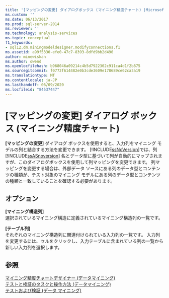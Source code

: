 ```yaml
---
title: '[マッピングの変更] ダイアログボックス (マイニング精度チャート) |Microsoft Docs'
ms.custom: ''
ms.date: 06/13/2017
ms.prod: sql-server-2014
ms.reviewer: ''
ms.technology: analysis-services
ms.topic: conceptual
f1_keywords:
- sql12.dm.miningmodeldesigner.modifyconnections.f1
ms.assetid: a99f5330-efe0-47c7-8393-8dfd9bb2d490
author: minewiskan
ms.author: owend
ms.openlocfilehash: b968046a09214c4b5d7922302c911ca4d1f2b875
ms.sourcegitcommit: f0772f614482e0b3cde3609e178689ce62ca3a19
ms.translationtype: MT
ms.contentlocale: ja-JP
ms.lasthandoff: 06/09/2020
ms.locfileid: "84537447"
---
```

# <a name="modify-mapping-dialog-box-mining-accuracy-chart"></a>[マッピングの変更] ダイアログ ボックス (マイニング精度チャート)
  **[マッピングの変更]** ダイアログ ボックスを使用すると、入力列をマイニング モデルの列と結合する方法を変更できます。 [!INCLUDE[ssNoVersion](../includes/ssnoversion-md.md)]では、列 [!INCLUDE[ssASnoversion](../includes/ssasnoversion-md.md)] 名とデータ型に基づいて列が自動的にマップされますが、このダイアログボックスを使用して列マッピングを変更できます。 列マッピングを変更する場合は、外部データ ソースにある列のデータ型とコンテンツの種類が、テスト対象のマイニング モデルにある列のデータ型とコンテンツの種類と一致していることを確認する必要があります。  
  
## <a name="options"></a>オプション  
 **[マイニング構造列]**  
 選択されているマイニング構造に定義されているマイニング構造列の一覧です。  
  
 **[テーブル列]**  
 それぞれのマイニング構造列に関連付けられている入力列の一覧です。 入力列を変更するには、セルをクリックし、入力テーブルに含まれている列の一覧から新しい入力列を選択します。  
  
## <a name="see-also"></a>参照  
 [マイニング精度チャートデザイナー &#40;データマイニング&#41;](mining-accuracy-chart-designer-data-mining.md)   
 [テストと検証のタスクと操作方法 &#40;データマイニング&#41;](data-mining/testing-and-validation-tasks-and-how-tos-data-mining.md)   
 [テストおよび検証 &#40;データ マイニング&#41;](data-mining/testing-and-validation-data-mining.md)  
  
  
